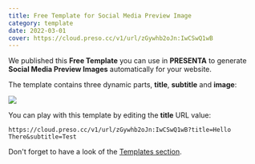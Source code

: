 ```yaml
---
title: Free Template for Social Media Preview Image
category: template
date: 2022-03-01
cover: https://cloud.preso.cc/v1/url/zGywhb2oJn:IwCSwQ1wB
---
```


We published this **Free Template** you can use in **PRESENTA** to generate **Social Media Preview Images** automatically for your website.

The template contains three dynamic parts, **title**, **subtitle** and **image**:

<div class="preview">

![](https://cloud.preso.cc/v1/url/zGywhb2oJn:IwCSwQ1wB)

</div>

You can play with this template by editing the **title** URL value:

```shell
https://cloud.preso.cc/v1/url/zGywhb2oJn:IwCSwQ1wB?title=Hello There&subtitle=Test
```



Don't forget to have a look of the [Templates section](/templates/).